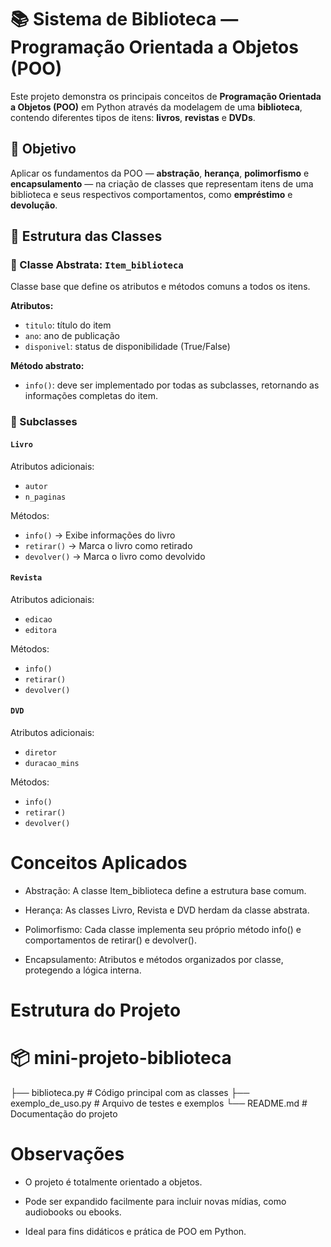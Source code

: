 # 📚 Sistema de Biblioteca — Programação Orientada a Objetos (POO)

Este projeto demonstra os principais conceitos de **Programação Orientada a Objetos (POO)** em Python através da modelagem de uma **biblioteca**, contendo diferentes tipos de itens: **livros**, **revistas** e **DVDs**.

## 🚀 Objetivo

Aplicar os fundamentos da POO — **abstração**, **herança**, **polimorfismo** e **encapsulamento** — na criação de classes que representam itens de uma biblioteca e seus respectivos comportamentos, como **empréstimo** e **devolução**.

## 🧩 Estrutura das Classes

### 🔸 Classe Abstrata: `Item_biblioteca`
Classe base que define os atributos e métodos comuns a todos os itens.

**Atributos:**
- `titulo`: título do item
- `ano`: ano de publicação
- `disponivel`: status de disponibilidade (True/False)

**Método abstrato:**
- `info()`: deve ser implementado por todas as subclasses, retornando as informações completas do item.

### 🔸 Subclasses

#### `Livro`
Atributos adicionais:
- `autor`
- `n_paginas`

Métodos:
- `info()` → Exibe informações do livro  
- `retirar()` → Marca o livro como retirado  
- `devolver()` → Marca o livro como devolvido  

#### `Revista`
Atributos adicionais:
- `edicao`
- `editora`

Métodos:
- `info()`
- `retirar()`
- `devolver()`

#### `DVD`
Atributos adicionais:
- `diretor`
- `duracao_mins`

Métodos:
- `info()`
- `retirar()`
- `devolver()`

# Conceitos Aplicados

- Abstração: A classe Item_biblioteca define a estrutura base comum.

- Herança: As classes Livro, Revista e DVD herdam da classe abstrata.

- Polimorfismo: Cada classe implementa seu próprio método info() e comportamentos de retirar() e devolver().

- Encapsulamento: Atributos e métodos organizados por classe, protegendo a lógica interna.

# Estrutura do Projeto

# 📦 mini-projeto-biblioteca
├── biblioteca.py        # Código principal com as classes
├── exemplo_de_uso.py    # Arquivo de testes e exemplos
└── README.md            # Documentação do projeto

# Observações

- O projeto é totalmente orientado a objetos.

- Pode ser expandido facilmente para incluir novas mídias, como audiobooks ou ebooks.

- Ideal para fins didáticos e prática de POO em Python.
